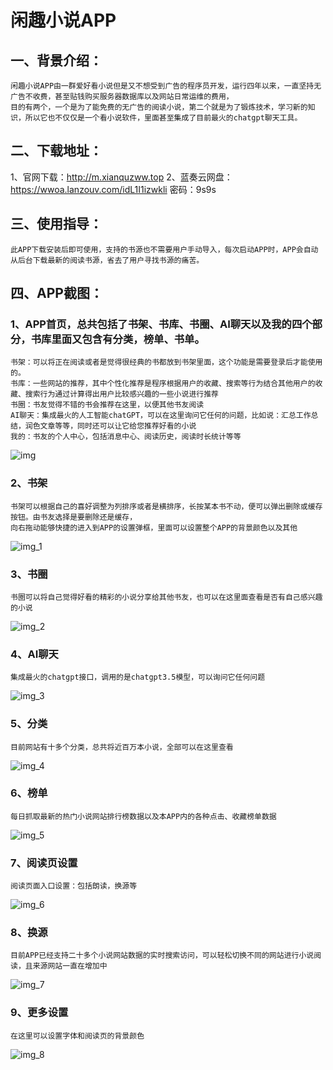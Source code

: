 # 闲趣小说APP
## 一、背景介绍：
    闲趣小说APP由一群爱好看小说但是又不想受到广告的程序员开发，运行四年以来，一直坚持无广告不收费，甚至贴钱购买服务器数据库以及网站日常运维的费用，
    目的有两个，一个是为了能免费的无广告的阅读小说，第二个就是为了锻炼技术，学习新的知识，所以它也不仅仅是一个看小说软件，里面甚至集成了目前最火的chatgpt聊天工具。
## 二、下载地址：
1、官网下载：http://m.xianquzww.top 
2、蓝奏云网盘：https://wwoa.lanzouv.com/idL1I1izwkli  密码：9s9s

## 三、使用指导：
    此APP下载安装后即可使用，支持的书源也不需要用户手动导入，每次启动APP时，APP会自动从后台下载最新的阅读书源，省去了用户寻找书源的痛苦。
## 四、APP截图：
### 1、APP首页，总共包括了书架、书库、书圈、AI聊天以及我的四个部分，书库里面又包含有分类，榜单、书单。
    书架：可以将正在阅读或者是觉得很经典的书都放到书架里面，这个功能是需要登录后才能使用的。
    书库：一些网站的推荐，其中个性化推荐是程序根据用户的收藏、搜索等行为结合其他用户的收藏、搜索行为通过计算得出用户比较感兴趣的一些小说进行推荐
    书圈：书友觉得不错的书会推荐在这里，以便其他书友阅读
    AI聊天：集成最火的人工智能chatGPT，可以在这里询问它任何的问题，比如说：汇总工作总结，润色文章等等，同时还可以让它给您推荐好看的小说
    我的：书友的个人中心，包括消息中心、阅读历史，阅读时长统计等等

![img](https://github.com/wtdemeil/xianqu/assets/41848365/68e78544-6063-431b-b5eb-d0fe3acf5bea)

### 2、书架
    书架可以根据自己的喜好调整为列排序或者是横排序，长按某本书不动，便可以弹出删除或缓存按钮。由书友选择是要删除还是缓存，
    向右拖动能够快捷的进入到APP的设置弹框，里面可以设置整个APP的背景颜色以及其他
![img_1](https://github.com/wtdemeil/xianqu/assets/41848365/0cfded9a-94d0-4938-a036-d1ae2bb96026)
### 3、书圈
    书圈可以将自己觉得好看的精彩的小说分享给其他书友，也可以在这里面查看是否有自己感兴趣的小说
![img_2](https://github.com/wtdemeil/xianqu/assets/41848365/ac1e8293-5753-4c1f-be09-9a51309c6d19)

### 4、AI聊天
    集成最火的chatgpt接口，调用的是chatgpt3.5模型，可以询问它任何问题
![img_3](https://github.com/wtdemeil/xianqu/assets/41848365/aa803a2c-f571-4a26-9e53-a49c80f3a266)

### 5、分类
    目前网站有十多个分类，总共将近百万本小说，全部可以在这里查看
![img_4](https://github.com/wtdemeil/xianqu/assets/41848365/4303aa8f-fbce-4faf-8a78-104971c7b072)

### 6、榜单
    每日抓取最新的热门小说网站排行榜数据以及本APP内的各种点击、收藏榜单数据
![img_5](https://github.com/wtdemeil/xianqu/assets/41848365/a6716cf6-bf10-4f53-929a-6f05955da6b1)

### 7、阅读页设置
    阅读页面入口设置：包括朗读，换源等
![img_6](https://github.com/wtdemeil/xianqu/assets/41848365/2b488a16-54e3-48da-8ab5-8381c2585c9d)

### 8、换源
    目前APP已经支持二十多个小说网站数据的实时搜索访问，可以轻松切换不同的网站进行小说阅读，且来源网站一直在增加中
![img_7](https://github.com/wtdemeil/xianqu/assets/41848365/f016c7fe-5f79-4563-ba98-647c3f91c54d)

### 9、更多设置
    在这里可以设置字体和阅读页的背景颜色
![img_8](https://github.com/wtdemeil/xianqu/assets/41848365/b0eab2ed-380f-4a03-a837-2e8b05e3b826)
